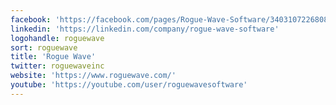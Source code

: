 ```yaml
---
facebook: 'https://facebook.com/pages/Rogue-Wave-Software/340310722680802'
linkedin: 'https://linkedin.com/company/rogue-wave-software'
logohandle: roguewave
sort: roguewave
title: 'Rogue Wave'
twitter: roguewaveinc
website: 'https://www.roguewave.com/'
youtube: 'https://youtube.com/user/roguewavesoftware'
---
```


